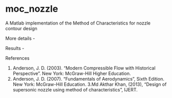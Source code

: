 # moc_nozzle
A Matlab implementation of the Method of Characteristics for nozzle contour design

More details -           

Results -        




References 
1. Anderson, J. D. (2003). “Modern Compressible Flow with Historical Perspective”.
New York: McGraw-Hill Higher Education.
2. Anderson, J. D. (2007). “Fundamentals of Aerodynamics”, Sixth Edition. New York:
McGraw-Hill Education.
3.Md Akthar Khan, (2013), “Design of supersonic nozzle using method of characteristics”, IJERT.


